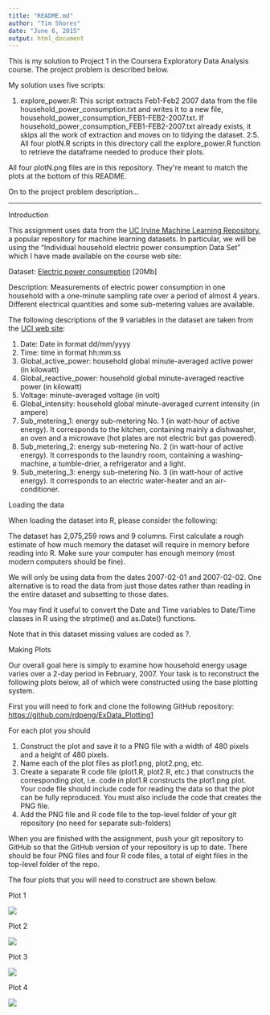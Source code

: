 ```yaml
---
title: "README.md"
author: "Tim Shores"
date: "June 6, 2015"
output: html_document
---
```


This is my solution to Project 1 in the Coursera Exploratory Data Analysis course.
The project problem is described below.

My solution uses five scripts:
1. explore_power.R: This script extracts Feb1-Feb2 2007 data from the file household_power_consumption.txt and writes it to a new file, household_power_consumption_FEB1-FEB2-2007.txt. If household_power_consumption_FEB1-FEB2-2007.txt already exists, it skips all the work of extraction and moves on to tidying the dataset. 
2:5. All four plotN.R scripts in this directory call the explore_power.R function to retrieve the dataframe needed to produce their plots.

All four plotN.png files are in this repository. They're meant to match the plots at the bottom of this README.

On to the project problem description...

---
Introduction

This assignment uses data from the <a href="http://archive.ics.uci.edu/ml/">UC Irvine Machine Learning Repository</a>, a popular repository for machine learning datasets. In particular, we will be using the “Individual household electric power consumption Data Set” which I have made available on the course web site:

Dataset: <a href="https://d396qusza40orc.cloudfront.net/exdata%2Fdata%2Fhousehold_power_consumption.zip">Electric power consumption</a> [20Mb]

Description: Measurements of electric power consumption in one household with a one-minute sampling rate over a period of almost 4 years. Different electrical quantities and some sub-metering values are available.

The following descriptions of the 9 variables in the dataset are taken from the <a href="https://archive.ics.uci.edu/ml/datasets/Individual+household+electric+power+consumption">UCI web site</a>:

1. Date: Date in format dd/mm/yyyy
2. Time: time in format hh:mm:ss
3. Global_active_power: household global minute-averaged active power (in kilowatt)
4. Global_reactive_power: household global minute-averaged reactive power (in kilowatt)
5. Voltage: minute-averaged voltage (in volt)
6. Global_intensity: household global minute-averaged current intensity (in ampere)
7. Sub_metering_1: energy sub-metering No. 1 (in watt-hour of active energy). It corresponds to the kitchen, containing mainly a dishwasher, an oven and a microwave (hot plates are not electric but gas powered).
8. Sub_metering_2: energy sub-metering No. 2 (in watt-hour of active energy). It corresponds to the laundry room, containing a washing-machine, a tumble-drier, a refrigerator and a light.
9. Sub_metering_3: energy sub-metering No. 3 (in watt-hour of active energy). It corresponds to an electric water-heater and an air-conditioner.

Loading the data

When loading the dataset into R, please consider the following:

The dataset has 2,075,259 rows and 9 columns. First calculate a rough estimate of how much memory the dataset will require in memory before reading into R. Make sure your computer has enough memory (most modern computers should be fine).

We will only be using data from the dates 2007-02-01 and 2007-02-02. One alternative is to read the data from just those dates rather than reading in the entire dataset and subsetting to those dates.

You may find it useful to convert the Date and Time variables to Date/Time classes in R using the strptime() and as.Date() functions.

Note that in this dataset missing values are coded as ?.

Making Plots

Our overall goal here is simply to examine how household energy usage varies over a 2-day period in February, 2007. Your task is to reconstruct the following plots below, all of which were constructed using the base plotting system.

First you will need to fork and clone the following GitHub repository: https://github.com/rdpeng/ExData_Plotting1

For each plot you should

1. Construct the plot and save it to a PNG file with a width of 480 pixels and a height of 480 pixels.
2. Name each of the plot files as plot1.png, plot2.png, etc.
3. Create a separate R code file (plot1.R, plot2.R, etc.) that constructs the corresponding plot, i.e. code in plot1.R constructs the plot1.png plot. Your code file should include code for reading the data so that the plot can be fully reproduced. You must also include the code that creates the PNG file.
4. Add the PNG file and R code file to the top-level folder of your git repository (no need for separate sub-folders)

When you are finished with the assignment, push your git repository to GitHub so that the GitHub version of your repository is up to date. There should be four PNG files and four R code files, a total of eight files in the top-level folder of the repo.

The four plots that you will need to construct are shown below.

Plot 1

<img src="https://d396qusza40orc.cloudfront.net/exdata/CP1/ExDataCP1Plot1.png">

Plot 2

<img src="https://d396qusza40orc.cloudfront.net/exdata/CP1/ExDataCP1Plot2.png">

Plot 3

<img src="https://d396qusza40orc.cloudfront.net/exdata/CP1/ExDataCP1Plot3.png">

Plot 4

<img src="https://d396qusza40orc.cloudfront.net/exdata/CP1/ExDataCP1Plot4.png">